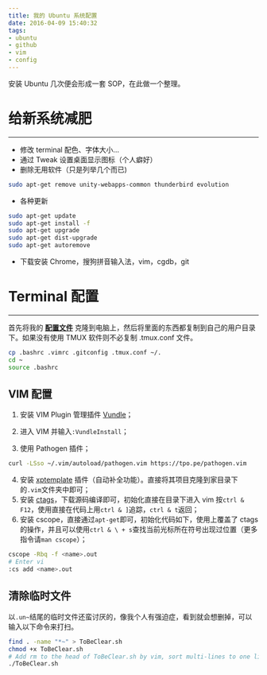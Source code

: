 ```yaml
---
title: 我的 Ubuntu 系统配置
date: 2016-04-09 15:40:32
tags: 
- ubuntu
- github
- vim
- config
---
```


安装 Ubuntu 几次便会形成一套 SOP，在此做一个整理。

# 给新系统减肥
---
- 修改 terminal 配色、字体大小...
- 通过 Tweak 设置桌面显示图标（个人癖好）
- 删除无用软件（只是列举几个而已)
```sh
sudo apt-get remove unity-webapps-common thunderbird evolution
```
- 各种更新
```sh
sudo apt-get update
sudo apt-get install -f
sudo apt-get upgrade
sudo apt-get dist-upgrade
sudo apt-get autoremove
```
- 下载安装 Chrome，搜狗拼音输入法，vim，cgdb，git


# Terminal 配置
---

首先将我的 **[配置文件](https://github.com/Joouis/Joou-s-Config)** 克隆到电脑上，然后将里面的东西都复制到自己的用户目录下。如果没有使用 TMUX 软件则不必复制 .tmux.conf 文件。
```sh
cp .bashrc .vimrc .gitconfig .tmux.conf ~/.
cd ~
source .bashrc
```

## VIM 配置
1. 安装 VIM Plugin 管理插件 [Vundle](https://github.com/VundleVim/Vundle.vim)；

2. 进入 VIM 并输入`:VundleInstall`；

3. 使用 Pathogen 插件；
```sh
curl -LSso ~/.vim/autoload/pathogen.vim https://tpo.pe/pathogen.vim
```
4. 安装 [xptemplate](https://github.com/drmingdrmer/xptemplate) 插件（自动补全功能）。直接将其项目克隆到家目录下的`.vim`文件夹中即可；
5. 安装 [ctags](http://ctags.sourceforge.net/)，下载源码编译即可，初始化直接在目录下进入 vim 按`ctrl & F12`，使用直接在代码上用`ctrl & ]`追踪，`ctrl & t`返回；
6. 安装 cscope，直接通过`apt-get`即可，初始化代码如下，使用上覆盖了 ctags 的操作，并且可以使用`ctrl & \ + s`查找当前光标所在符号出现过位置（更多指令请`man cscope`）；
```sh
cscope -Rbq -f <name>.out
# Enter vi
:cs add <name>.out
```

## 清除临时文件
以`.un~`结尾的临时文件还蛮讨厌的，像我个人有强迫症，看到就会想删掉，可以输入以下命令来打扫。
```sh
find . -name "*~" > ToBeClear.sh
chmod +x ToBeClear.sh
# Add rm to the head of ToBeClear.sh by vim, sort multi-lines to one line by "shift j"
./ToBeClear.sh
```
